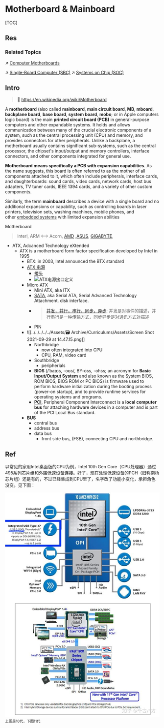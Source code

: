 # Motherboard & Mainboard

[TOC]



## Res
### Related Topics
↗ [Computer Motherboards](../../../Hardware%20&%20EE%20Related%20Theories/🛠️%20Computer%20System%20Implementations/Computer%20Motherboards/Computer%20Motherboards.md)

↗ [Single-Board Computer (SBC)](../../../../Computer%20Engineering,%20Embedded%20&%20IoT/🚟%20Embedded%20Computer%20Systems/🛌%20Single-Board%20Computer%20(SBC)/Single-Board%20Computer%20(SBC).md)
↗ [Systems on Chip (SOC)](Systems%20on%20Chip%20(SOC).md)



## Intro
> 🔗 https://en.wikipedia.org/wiki/Motherboard

A **motherboard** (also called **mainboard**, **main circuit board**, **MB**, **mboard**, **backplane board**, **base board**, **system board**, **mobo**; or in Apple computers logic board) is the main **printed circuit board (PCB)** in general-purpose computers and other expandable systems. It holds and allows communication between many of the crucial electronic components of a system, such as the central processing unit (CPU) and memory, and provides connectors for other peripherals. Unlike a backplane, a motherboard usually contains significant sub-systems, such as the central processor, the chipset's input/output and memory controllers, interface connectors, and other components integrated for general use.

**Motherboard means specifically a PCB with expansion capabilities**. As the name suggests, this board is often referred to as the mother of all components attached to it, which often include peripherals, interface cards, and daughterboards: sound cards, video cards, network cards, host bus adapters, TV tuner cards, IEEE 1394 cards, and a variety of other custom components.

Similarly, the term **mainboard** describes a device with a single board and no additional expansions or capability, such as controlling boards in laser printers, television sets, washing machines, mobile phones, and other [embedded systems](https://en.wikipedia.org/wiki/Embedded_system "Embedded system") with limited expansion abilities

Motherboard
> Interl, ARM <--> Acorn, [AMD](https://zh.wikipedia.org/wiki/超威半导体) ,[ASUS](https://en.wikipedia.org/wiki/Asus), [GIGABYTE](https://en.wikipedia.org/wiki/Gigabyte_Technology),  
 + ATX, Adcanced Technology eXtended
	 + ATX is a motherboard form factor specification developed by Intel in 1995
		 + BTX: in 2003, Intel announced the BTX standard
		 + [ATX 电源](https://sites.google.com/site/fenghuangsite/dian-nao/ying-jian/atx-dian-yuan-ban-ben-ji-fa-zhan-li-cheng-jie-xi)
			 + [接头](https://www.basemu.com/atx-power-supply-20pin-connector-pinout.html)
			 + ![ATX电源接口定义](https://www.basemu.com/wp-content/uploads/2016/10/ATX-power-supply-all.gif)
		- Micro ATX
			+ Mini ATX, aka ITX
			+ [SATA](https://zh.wikipedia.org/zh-cn/SATA), aka Serial ATA, Serial Advanced Technology Attachment. disk interface. 
			+ > [并发，并行，串行，同步，异步](https://blog.csdn.net/qq_26442553/article/details/78729793): 并发是对事件的描述，并行串行是一种传输方式，同步异步是对通讯方式对描述
			+ PIN 
		+ ![[../../../../../Assets/🗃 Archive/Curriculums/Assets/Screen Shot 2021-09-29 at 14.47.15.png]]
			+ Northbridge
				+ now often integrated into CPU
				+ CPU, RAM, video card
			+ Southbridge
				+ peripherials
			+ **BIOS** (/ˈbaɪɒs, -oʊs/, BY-oss, -⁠ohss; an acronym for **Basic Input/Output System** and also known as the System BIOS, ROM BIOS, BIOS ROM or PC BIOS) is firmware used to perform hardware initialization during the booting process (power-on startup), and to provide runtime services for operating systems and programs.
			+ **[PCI](https://blog.csdn.net/BjarneCpp/article/details/81096619)**, Peripheral Component Interconnect is a **local computer bus** for attaching hardware devices in a computer and is part of the PCI Local Bus standard.
		+ **BUS**
			+ contral bus
			+ address bus
			+ data bus
				+ front side bus, (FSB), connecting CPU and northbridge.



## Ref
[现在主板上没有南桥北桥芯片组了？ - 千古八方的文章 - 知乎]: https://zhuanlan.zhihu.com/p/461982828

以常见的家用Intel桌面版的CPU为例，Intel 10th Gen Core（CPU处理器）通过 495系列芯片组和外围低速设备连接。好了，现在处理低速设备的PCH（旧称南桥芯片组）还是有的，不过已经集成到CPU里了，名字改了功能小变化，承担角色没变。见下图：

![](../../../../../Assets/Pics/Pasted%20image%2020240401150756.png)
<small>上图是10代，下图11代</small>

